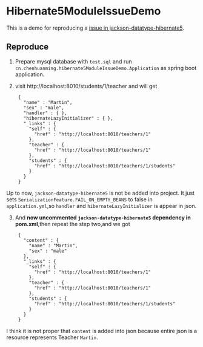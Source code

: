 # Hibernate5ModuleIssueDemo

This is a demo for reproducing a [issue in jackson-datatype-hibernate5](https://github.com/FasterXML/jackson-datatype-hibernate/issues/108).

## Reproduce
1. Prepare mysql database with `test.sql` and run `cn.chenhuanming.hibernate5ModuleIssueDemo.Application` as spring boot application.

2. visit http://localhost:8010/students/1/teacher and will get


        {
          "name" : "Martin",
          "sex" : "male",
          "handler" : { },
          "hibernateLazyInitializer" : { },
          "_links" : {
            "self" : {
              "href" : "http://localhost:8010/teachers/1"
            },
            "teacher" : {
              "href" : "http://localhost:8010/teachers/1"
            },
            "students" : {
              "href" : "http://localhost:8010/teachers/1/students"
            }
          }
        }

Up to now, `jackson-datatype-hibernate5` is not be added into project.
It just sets `SerializationFeature.FAIL_ON_EMPTY_BEANS` to false in `application.yml`,so `handler` and `hibernateLazyInitializer` is appear in json.

3. And **now uncommented `jackson-datatype-hibernate5` dependency in pom.xml**,then repeat the step two,and we got

        {
          "content" : {
            "name" : "Martin",
            "sex" : "male"
          },
          "_links" : {
            "self" : {
              "href" : "http://localhost:8010/teachers/1"
            },
            "teacher" : {
              "href" : "http://localhost:8010/teachers/1"
            },
            "students" : {
              "href" : "http://localhost:8010/teachers/1/students"
            }
          }
        }
  
 I think it is not proper that `content` is added into json because entire json is a resource represents Teacher `Martin`.
